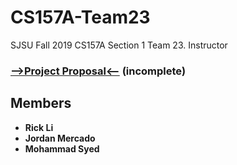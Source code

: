 # CS157A-Team23
SJSU Fall 2019 CS157A Section 1 Team 23. Instructor
### [-->Project Proposal<--]() (incomplete)

## Members
* **Rick Li**
* **Jordan Mercado**
* **Mohammad Syed**